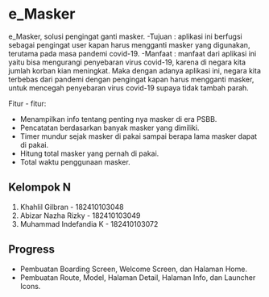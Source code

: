 # e_Masker
e_Masker, solusi pengingat ganti masker.
-Tujuan  : aplikasi ini  berfugsi sebagai pengingat user kapan harus mengganti masker yang digunakan, terutama pada masa pandemi covid-19.
-Manfaat : manfaat dari aplikasi ini yaitu bisa mengurangi penyebaran virus covid-19, karena di negara kita jumlah korban kian meningkat. Maka dengan adanya aplikasi ini, negara kita terbebas dari pandemi dengan pengingat kapan harus mengganti masker, untuk mencegah penyebaran virus covid-19 supaya tidak tambah parah.

Fitur - fitur:
- Menampilkan info tentang penting nya masker di era PSBB.
- Pencatatan berdasarkan banyak masker yang dimiliki.
- Timer mundur sejak masker di pakai sampai berapa lama masker dapat di pakai.
- Hitung total masker yang pernah di pakai.
- Total waktu penggunaan masker.

## Kelompok N

1. Khahlil Gilbran         - 182410103048
2. Abizar Nazha Rizky      - 182410103049
3. Muhammad Indefandia K   - 182410103072

## Progress

- Pembuatan Boarding Screen, Welcome Screen, dan Halaman Home.
- Pembuatan Route, Model, Halaman Detail, Halaman Info, dan Launcher Icons.
